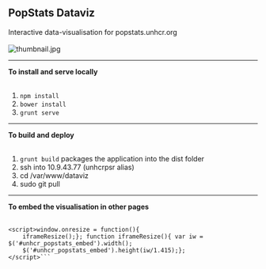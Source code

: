 ## PopStats Dataviz
Interactive data-visualisation for popstats.unhcr.org<br/><br/>
![thumbnail.jpg](https://raw.githubusercontent.com/unhcr/PopStats-Dataviz/master/app/images/thumbnail.jpg?token=ADCetdkw-t-vIT4f-uBdo-sqw0TGueFOks5WXXQJwA%3D%3D)

***

**To install and serve locally**<br/><br/>
1. `npm install`<br/>
2. `bower install`<br/>
3. `grunt serve`<br/>



***

**To build and deploy**<br/><br/>
1. `grunt build` packages the application into the dist folder<br/>
2. ssh into 10.9.43.77 (unhcrpsr alias)<br/>
3. cd /var/www/dataviz <br/>
4. sudo git pull<br/>


***
**To embed the visualisation in other pages**<br/><br/>
```<iframe id="unhcr_popstats_embed" style="border: none" src="http://data.unhcr.org/popstats/index.html" width="100%" onload='javascript:iframeResize();'></iframe>
<script>window.onresize = function(){
    iframeResize();}; function iframeResize(){ var iw = $('#unhcr_popstats_embed').width();
    $('#unhcr_popstats_embed').height(iw/1.415);}; 
</script>```
